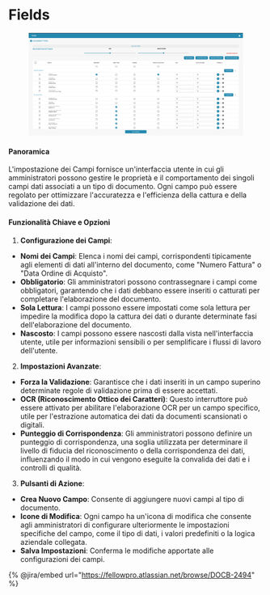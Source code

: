 # Fields

<figure><img src="../../../../../.gitbook/assets/Bildschirmfoto%202024-05-08%20um%2009.02.31.png" alt=""><figcaption></figcaption></figure>

#### Panoramica

L'impostazione dei Campi fornisce un'interfaccia utente in cui gli amministratori possono gestire le proprietà e il comportamento dei singoli campi dati associati a un tipo di documento. Ogni campo può essere regolato per ottimizzare l'accuratezza e l'efficienza della cattura e della validazione dei dati.

#### Funzionalità Chiave e Opzioni

1. **Configurazione dei Campi**:

* **Nomi dei Campi**: Elenca i nomi dei campi, corrispondenti tipicamente agli elementi di dati all'interno del documento, come "Numero Fattura" o "Data Ordine di Acquisto".
* **Obbligatorio**: Gli amministratori possono contrassegnare i campi come obbligatori, garantendo che i dati debbano essere inseriti o catturati per completare l'elaborazione del documento.
* **Sola Lettura**: I campi possono essere impostati come sola lettura per impedire la modifica dopo la cattura dei dati o durante determinate fasi dell'elaborazione del documento.
* **Nascosto**: I campi possono essere nascosti dalla vista nell'interfaccia utente, utile per informazioni sensibili o per semplificare i flussi di lavoro dell'utente.

2. **Impostazioni Avanzate**:

* **Forza la Validazione**: Garantisce che i dati inseriti in un campo superino determinate regole di validazione prima di essere accettati.
* **OCR (Riconoscimento Ottico dei Caratteri)**: Questo interruttore può essere attivato per abilitare l'elaborazione OCR per un campo specifico, utile per l'estrazione automatica dei dati da documenti scansionati o digitali.
* **Punteggio di Corrispondenza**: Gli amministratori possono definire un punteggio di corrispondenza, una soglia utilizzata per determinare il livello di fiducia del riconoscimento o della corrispondenza dei dati, influenzando il modo in cui vengono eseguite la convalida dei dati e i controlli di qualità.

3. **Pulsanti di Azione**:

* **Crea Nuovo Campo**: Consente di aggiungere nuovi campi al tipo di documento.
* **Icone di Modifica**: Ogni campo ha un'icona di modifica che consente agli amministratori di configurare ulteriormente le impostazioni specifiche del campo, come il tipo di dati, i valori predefiniti o la logica aziendale collegata.
* **Salva Impostazioni**: Conferma le modifiche apportate alle configurazioni dei campi.

{% @jira/embed url="https://fellowpro.atlassian.net/browse/DOCB-2494" %}
